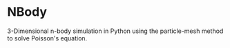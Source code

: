 # NBody
3-Dimensional n-body simulation in Python using the particle-mesh method to solve Poisson's equation.
